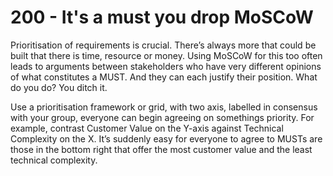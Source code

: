 # 200 - It's a must you drop MoSCoW

Prioritisation of requirements is crucial. Thereʼs always more that could be built that there is time, resource or money. Using MoSCoW for this too often leads to arguments between stakeholders who have very different opinions of what constitutes a MUST. And they can each justify their position. What do you do? You ditch it.

Use a prioritisation framework or grid, with two axis, labelled in consensus with your group, everyone can begin agreeing on somethings priority. For example, contrast Customer Value on the Y-axis against Technical Complexity on the X. Itʼs suddenly easy for everyone to agree to MUSTs are those in the bottom right that offer the most customer value and the least technical complexity.
